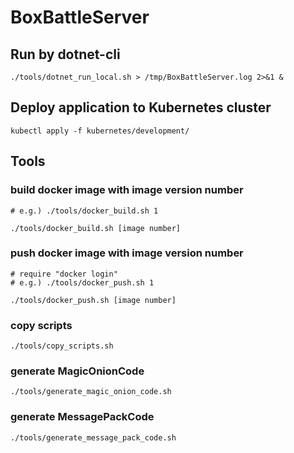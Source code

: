 # BoxBattleServer

## Run by dotnet-cli
```
./tools/dotnet_run_local.sh > /tmp/BoxBattleServer.log 2>&1 &
```

## Deploy application to Kubernetes cluster
```
kubectl apply -f kubernetes/development/
```

## Tools
### build docker image with image version number
```
# e.g.) ./tools/docker_build.sh 1

./tools/docker_build.sh [image number]
```
### push docker image with image version number
```
# require "docker login"
# e.g.) ./tools/docker_push.sh 1

./tools/docker_push.sh [image number]
```
### copy scripts
```
./tools/copy_scripts.sh
```
### generate MagicOnionCode
```
./tools/generate_magic_onion_code.sh
```
### generate MessagePackCode
```
./tools/generate_message_pack_code.sh
```
